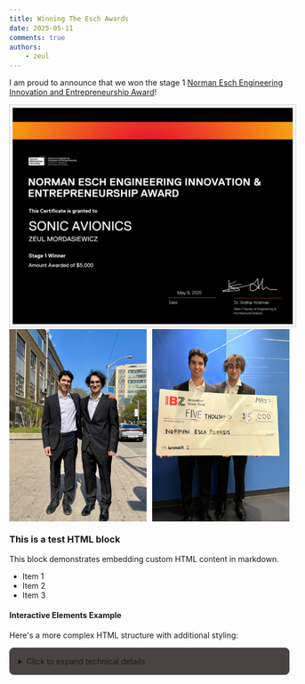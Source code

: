```yaml
---
title: Winning The Esch Awards
date: 2025-05-11
comments: true
authors:
    - zeul
---
```


I am proud to announce that we won the stage 1 [Norman Esch Engineering Innovation and Entrepreneurship Award](https://www.torontomu.ca/ceie/eschawards/)!

<img src="cert.jpg" alt="alt text" class="test-class" style="border: 1px solid #ccc; padding: 5px;">

<div style="display: flex; justify-content: space-between;">
    <img src="st2.jpg" alt="alt text" style="width: 49%;">
    <img src="chque1.jpg" alt="alt text" style="width: 49%;">
</div>

<div class="test-html-block">
    <h3>This is a test HTML block</h3>
    <p>This block demonstrates embedding custom HTML content in markdown.</p>
    <ul>
        <li>Item 1</li>
        <li>Item 2</li>
        <li>Item 3</li>
    </ul>
</div>

<div class="advanced-html-example">
    <h4>Interactive Elements Example</h4>
    <p>Here's a more complex HTML structure with additional styling:</p>
    <div style="background-color:rgb(74, 67, 67); border-radius: 8px; padding: 15px; margin: 10px 0; border: 1px solid #444;">
        <details>
            <summary>Click to expand technical details</summary>
            <div style="padding-top: 10px;">
                <p>Our solution implements a novel approach to avionics using:</p>
                <ol>
                    <li>Advanced sensor fusion algorithms</li>
                    <li>Real-time data processing</li>
                    <li>Minimal hardware footprint</li>
                </ol>
            </div>
        </details>
    </div>
</div>